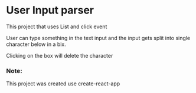 # User Input parser

This project that uses List and click event

User can type something in the text input and the input gets split into single character below in a bix.

Clicking on the box will delete the character

### Note:
This project was created use create-react-app
